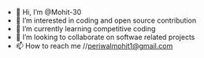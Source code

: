 - 👋 Hi, I’m @Mohit-30
- 👀 I’m interested in coding and open source contribution
- 🌱 I’m currently learning competitive coding
- 💞️ I’m looking to collaborate on softwae related projects
- 📫 How to reach me //periwalmohit1@gmail.com

<!---
Mohit-30/Mohit-30 is a ✨ special ✨ repository because its `README.md` (this file) appears on your GitHub profile.
You can click the Preview link to take a look at your changes.
--->
